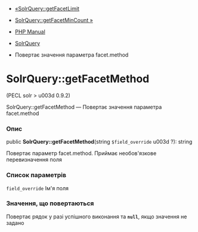 - [«SolrQuery::getFacetLimit](solrquery.getfacetlimit.md)
- [SolrQuery::getFacetMinCount »](solrquery.getfacetmincount.md)

- [PHP Manual](index.md)
- [SolrQuery](class.solrquery.md)
- Повертає значення параметра facet.method

# SolrQuery::getFacetMethod

(PECL solr \> u003d 0.9.2)

SolrQuery::getFacetMethod — Повертає значення параметра facet.method

### Опис

public **SolrQuery::getFacetMethod**(string `$field_override` u003d ?):
string

Повертає параметр facet.method. Приймає необов'язкове
перевизначення поля

### Список параметрів

`field_override`
Ім'я поля

### Значення, що повертаються

Повертає рядок у разі успішного виконання та **`null`**, якщо
значення не задано
